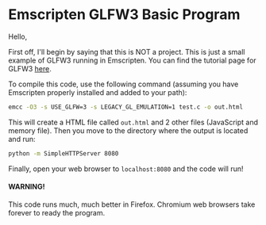 Emscripten GLFW3 Basic Program
==============================

Hello,

First off, I'll begin by saying that this is NOT a project. This is just a small example of GLFW3 running in Emscripten. You can find the tutorial page for GLFW3 [here](http://www.glfw.org/docs/latest/quick.html). 

To compile this code, use the following command (assuming you have Emscripten properly installed and added to your path):

```sh
emcc -O3 -s USE_GLFW=3 -s LEGACY_GL_EMULATION=1 test.c -o out.html
```

This will create a HTML file called `out.html` and 2 other files (JavaScript and memory file). Then you move to the directory where the output is located and run:

```sh
python -m SimpleHTTPServer 8080
```

Finally, open your web browser to `localhost:8080` and the code will run! 

#### WARNING!
This code runs much, much better in Firefox. Chromium web browsers take forever to ready the program.

